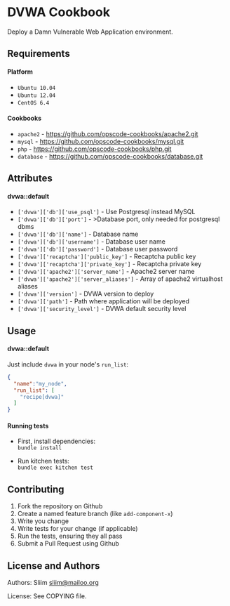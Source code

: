 DVWA Cookbook
=============
Deploy a Damn Vulnerable Web Application environment.

Requirements
------------

#### Platform
- `Ubuntu 10.04`
- `Ubuntu 12.04`
- `CentOS 6.4`

#### Cookbooks
- `apache2` - https://github.com/opscode-cookbooks/apache2.git
- `mysql` - https://github.com/opscode-cookbooks/mysql.git
- `php` - https://github.com/opscode-cookbooks/php.git
- `database` - https://github.com/opscode-cookbooks/database.git

Attributes
----------

#### dvwa::default
* `['dvwa']['db']['use_psql']` - Use Postgresql instead MySQL
* `['dvwa']['db']['port']` - >Database port, only needed for postgresql dbms
* `['dvwa']['db']['name']` - Database name
* `['dvwa']['db']['username']` - Database user name
* `['dvwa']['db']['password']` - Database user password
* `['dvwa']['recaptcha']['public_key']` - Recaptcha public key
* `['dvwa']['recaptcha']['private_key']` - Recaptcha private key
* `['dvwa']['apache2']['server_name']` - Apache2 server name
* `['dvwa']['apache2']['server_aliases']` - Array of apache2 virtualhost aliases
* `['dvwa']['version']` - DVWA version to deploy
* `['dvwa']['path']` - Path where application will be deployed
* `['dvwa']['security_level']` - DVWA default security level

Usage
-----
#### dvwa::default

Just include `dvwa` in your node's `run_list`:

```json
{
  "name":"my_node",
  "run_list": [
    "recipe[dvwa]"
  ]
}
```

#### Running tests

- First, install dependencies:  
`bundle install`  

- Run kitchen tests:  
`bundle exec kitchen test`  

Contributing
------------
1. Fork the repository on Github
2. Create a named feature branch (like `add-component-x`)
3. Write you change
4. Write tests for your change (if applicable)
5. Run the tests, ensuring they all pass
6. Submit a Pull Request using Github

License and Authors
-------------------
Authors: Sliim <sliim@mailoo.org> 

License: See COPYING file.
